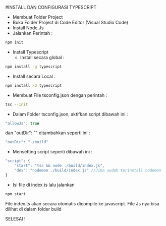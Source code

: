 #INSTALL DAN CONFIGURASI TYPESCRIPT

- Membuat Folder Project
- Buka Folder Project di Code Editor (Visual Studio Code)
- Install Node.Js
- Jalankan Perintah :

```sh
npm init
```

- Install Typescript
  - Install secara global :

```sh
npm install -g typescript
```

- Install secara Local :

```sh
npm install -D typescript
```

- Membuat File tsconfig.json dengan perintah :

```sh
tsc --init
```

- Dalam Folder tsconfig.json, aktifkan script dibawah ini :

```js
"allowJs": true
```

dan "outDir": "" ditambahkan seperti ini :

```js
"outDir": "./build"
```

- Mensetting script seperti dibawah ini :

```js
"script": {
    "start": "tsc && node ./build/index.js",
    "dev": "nodemon ./build/index.js" //Jika sudah terinstall nodemon
}
```

- Isi file di index.ts lalu jalankan

```sh
npm start
```

File index.ts akan secara otomatis dicompile ke javascript. File Js nya bisa dilihat di dalam folder build

SELESAI !
